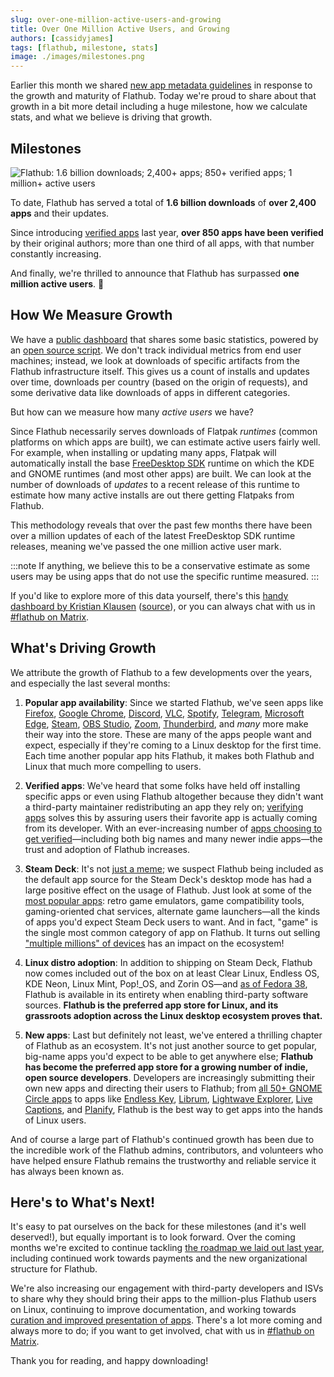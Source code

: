 ```yaml
---
slug: over-one-million-active-users-and-growing
title: Over One Million Active Users, and Growing
authors: [cassidyjames]
tags: [flathub, milestone, stats]
image: ./images/milestones.png
---
```


Earlier this month we shared [new app metadata guidelines](../2024-01-08/index.md) in response to the growth and maturity of Flathub. Today we're proud to share about that growth in a bit more detail including a huge milestone, how we calculate stats, and what we believe is driving that growth.

<!-- truncate -->

## Milestones

![Flathub: 1.6 billion downloads; 2,400+ apps; 850+ verified apps; 1 million+ active users](milestones.png)

To date, Flathub has served a total of **1.6 billion downloads** of **over 2,400 apps** and their updates.

Since introducing [verified apps](/docs/for-users/verification) last year, **over 850 apps have been verified** by their original authors; more than one third of all apps, with that number constantly increasing.

And finally, we're thrilled to announce that Flathub has surpassed **one million active users**. 🎉️

## How We Measure Growth

We have a [public dashboard](https://flathub.org/statistics) that shares some basic statistics, powered by an [open source script](https://github.com/flathub-infra/flathub-stats). We don't track individual metrics from end user machines; instead, we look at downloads of specific artifacts from the Flathub infrastructure itself. This gives us a count of installs and updates over time, downloads per country (based on the origin of requests), and some derivative data like downloads of apps in different categories.

But how can we measure how many _active users_ we have?

Since Flathub necessarily serves downloads of Flatpak _runtimes_ (common platforms on which apps are built), we can estimate active users fairly well. For example, when installing or updating many apps, Flatpak will automatically install the base [FreeDesktop SDK](https://freedesktop-sdk.gitlab.io/) runtime on which the KDE and GNOME runtimes (and most other apps) are built. We can look at the number of downloads of _updates_ to a recent release of this runtime to estimate how many active installs are out there getting Flatpaks from Flathub.

This methodology reveals that over the past few months there have been over a million updates of each of the latest FreeDesktop SDK runtime releases, meaning we've passed the one million active user mark.

:::note
If anything, we believe this to be a conservative estimate as some users may be using apps that do not use the specific runtime measured.
:::

If you'd like to explore more of this data yourself, there's this [handy dashboard by Kristian Klausen](https://klausenbusk.github.io/flathub-stats/#ref=org.freedesktop.Platform/23.08&interval=infinity&downloadType=updates) ([source](https://github.com/klausenbusk/flathub-stats)), or you can always chat with us in [#flathub on Matrix](https://matrix.to/#/#flathub:matrix.org).

## What's Driving Growth

We attribute the growth of Flathub to a few developments over the years, and especially the last several months:

1. **Popular app availability**: Since we started Flathub, we've seen apps like [Firefox](https://flathub.org/apps/org.mozilla.firefox), [Google Chrome](https://flathub.org/apps/com.google.Chrome), [Discord](https://flathub.org/apps/com.discordapp.Discord), [VLC](https://flathub.org/apps/org.videolan.VLC), [Spotify](https://flathub.org/apps/com.spotify.Client), [Telegram](https://flathub.org/apps/org.telegram.desktop), [Microsoft Edge](https://flathub.org/apps/com.microsoft.Edge), [Steam](https://flathub.org/apps/com.valvesoftware.Steam), [OBS Studio](https://flathub.org/apps/com.obsproject.Studio), [Zoom](https://flathub.org/apps/us.zoom.Zoom), [Thunderbird](https://flathub.org/apps/org.mozilla.Thunderbird), and _many_ more make their way into the store. These are many of the apps people want and expect, especially if they're coming to a Linux desktop for the first time. Each time another popular app hits Flathub, it makes both Flathub and Linux that much more compelling to users.

2. **Verified apps**: We've heard that some folks have held off installing specific apps or even using Flathub altogether because they didn't want a third-party maintainer redistributing an app they rely on; [verifying apps](/docs/for-users/verification/) solves this by assuring users their favorite app is actually coming from its developer. With an ever-increasing number of [apps choosing to get verified](https://flathub.org/apps/collection/verified)—including both big names and many newer indie apps—the trust and adoption of Flathub increases.

3. **Steam Deck**: It's not [just a meme](https://mastodon.blaede.family/@cassidy/111031129234702967); we suspect Flathub being included as the default app source for the Steam Deck's desktop mode has had a large positive effect on the usage of Flathub. Just look at some of the [most popular apps](https://flathub.org/apps/collection/popular): retro game emulators, game compatibility tools, gaming-oriented chat services, alternate game launchers—all the kinds of apps you'd expect Steam Deck users to want. And in fact, "game" is the single most common category of app on Flathub. It turns out selling ["multiple millions" of devices](https://www.theverge.com/2023/11/9/23954205/valve-steam-deck-multiple-millions) has an impact on the ecosystem!

4. **Linux distro adoption**: In addition to shipping on Steam Deck, Flathub now comes included out of the box on at least Clear Linux, Endless OS, KDE Neon, Linux Mint, Pop!\_OS, and Zorin OS—and [as of Fedora 38](https://pagure.io/fesco/issue/2939), Flathub is available in its entirety when enabling third-party software sources. **Flathub is the preferred app store for Linux, and its grassroots adoption across the Linux desktop ecosystem proves that.**

5. **New apps**: Last but definitely not least, we've entered a thrilling chapter of Flathub as an ecosystem. It's not just another source to get popular, big-name apps you'd expect to be able to get anywhere else; **Flathub has become the preferred app store for a growing number of indie, open source developers**. Developers are increasingly submitting their own new apps and directing their users to Flathub; from [all 50+ GNOME Circle apps](https://circle.gnome.org/#apps) to apps like [Endless Key](https://flathub.org/apps/org.endlessos.Key), [Librum](https://flathub.org/apps/com.librumreader.librum), [Lightwave Explorer](https://flathub.org/apps/io.github.NickKarpowicz.LightwaveExplorer), [Live Captions](https://flathub.org/apps/net.sapples.LiveCaptions), and [Planify](https://flathub.org/apps/io.github.alainm23.planify), Flathub is the best way to get apps into the hands of Linux users.

And of course a large part of Flathub's continued growth has been due to the incredible work of the Flathub admins, contributors, and volunteers who have helped ensure Flathub remains the trustworthy and reliable service it has always been known as.

## Here's to What's Next!

It's easy to pat ourselves on the back for these milestones (and it's well deserved!), but equally important is to look forward. Over the coming months we're excited to continue tackling [the roadmap we laid out last year](https://discourse.flathub.org/t/flathub-in-2023/3808#whats-next-8), including continued work towards payments and the new organizational structure for Flathub.

We're also increasing our engagement with third-party developers and ISVs to share why they should bring their apps to the million-plus Flathub users on Linux, continuing to improve documentation, and working towards [curation and improved presentation of apps](../2024-01-08/index.md#curation). There's a lot more coming and always more to do; if you want to get involved, chat with us in [#flathub on Matrix](https://matrix.to/#/#flathub:matrix.org).

Thank you for reading, and happy downloading!
